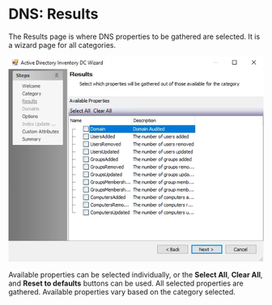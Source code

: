 # DNS: Results

The Results page is where DNS properties to be gathered are selected. It is a wizard page for all categories.

![Domain Name System Data Collector Wizard Results page](../../../../../../static/img/product_docs/accessanalyzer/enterpriseauditor/admin/datacollector/adinventory/results.webp)

Available properties can be selected individually, or the __Select All__, __Clear All__, and __Reset to defaults__ buttons can be used. All selected properties are gathered. Available properties vary based on the category selected.
